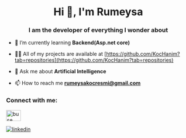 <h1 align="center">Hi 👋, I'm Rumeysa</h1>
<h3 align="center">I am the developer of everything I wonder about</h3>

- 🌱 I’m currently learning **Backend(Asp.net core)**

- 👨‍💻 All of my projects are available at [https://github.com/KocHanim?tab=repositories](https://github.com/KocHanim?tab=repositories)

- 💬 Ask me about **Artificial Intelligence**

- 📫 How to reach me **rumeysakocresmi@gmail.com**

<h3 align="left">Connect with me:</h3>
<p align="left">
<a href="https://img.shields.io/badge/Linkedin-000000?style=for-the-badge&logo=Linkedin&logoColor=white)](https://www.linkedin.com/in/buse-berren-%C3%BCnal-9146b61a5/" target="blank"><img align="center" src="https://img.shields.io/badge/Linkedin-000000?style=for-the-badge&logo=Linkedin&logoColor=white)](https://www.linkedin.com/in/buse-berren-%C3%BCnal-9146b61a5/" alt="buse berren unal" height="30" width="40" /></a>
</p>



[![linkedin](https://img.shields.io/badge/Linkedin-000000?style=for-the-badge&logo=Linkedin&logoColor=white)](https://www.linkedin.com/in/buse-berren-%C3%BCnal-9146b61a5/) 

<!--
**busolbuse/busolbuse** is a ✨ _special_ ✨ repository because its `README.md` (this file) appears on your GitHub profile.

Here are some ideas to get you started:

- 🔭 HTML ve CSS kulanarak başlangıç-orta düzeyde web sitesi geliştiriyorum.
- 🌱 I’m currently learning ...
- 👯 I’m looking to collaborate on ...
- 🤔 I’m looking for help with ...
- 💬 Ask me about ...
- 📫 How to reach me: ...
-  Pronouns: ...
-  Fun fact: ...
-->
